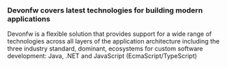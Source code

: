 ### Devonfw covers latest technologies for building modern applications

Devonfw is a flexible solution that provides support for a wide range of technologies across all layers of the application architecture including the three industry standard, dominant, ecosystems for custom software development: Java, .NET and JavaScript (EcmaScript/TypeScript)
